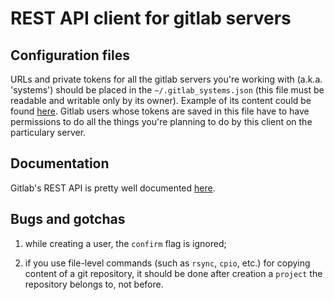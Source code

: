 # REST API client for gitlab servers

## Configuration files

URLs and private tokens for all the gitlab servers you're working with (a.k.a. 'systems') should be placed in the `~/.gitlab_systems.json`
(this file must be readable and writable only by its owner). Example of its content could be found [here](dot.gitlab_systems.sample.json).
Gitlab users whose tokens are saved in this file have to have permissions to do all the things you're planning to do by this client 
on the particulary server.

## Documentation

Gitlab's REST API is pretty well documented [here](https://github.com/gitlabhq/gitlabhq/tree/master/doc/api).

## Bugs and gotchas

1. while creating a user, the `confirm` flag is ignored;

2. if you use file-level commands (such as `rsync`, `cpio`, etc.) for copying content of a git repository,
it should be done after creation a `project` the repository belongs to, not before.